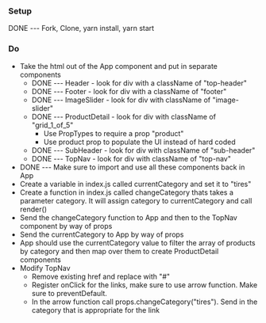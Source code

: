 ### Setup
DONE --- Fork, Clone, yarn install, yarn start

### Do
* Take the html out of the App component and put in separate components
  * DONE --- Header - look for div with a className of "top-header"
  * DONE --- Footer - look for div with a className of "footer"
  * DONE --- ImageSlider - look for div with className of "image-slider"
  * DONE --- ProductDetail - look for div with className of "grid_1_of_5"
    * Use PropTypes to require a prop "product"
    * Use product prop to populate the UI instead of hard coded
  * DONE --- SubHeader - look for div with className of "sub-header"
  * DONE --- TopNav - look for div with className of "top-nav"
* DONE --- Make sure to import and use all these components back in App
* Create a variable in index.js called currentCategory and set it to "tires"
* Create a function in index.js called changeCategory thats takes a parameter category. It will assign category to currentCategory and call render()
* Send the changeCategory function to App and then to the TopNav component by way of props
* Send the currentCategory to App by way of props
* App should use the currentCategory value to filter the array of products by category and then map over them to create ProductDetail components
* Modify TopNav
  * Remove existing href and replace with "#"
  * Register onClick for the links, make sure to use arrow function. Make sure to preventDefault.
  * In the arrow function call props.changeCategory("tires"). Send in the category that is appropriate for the link
